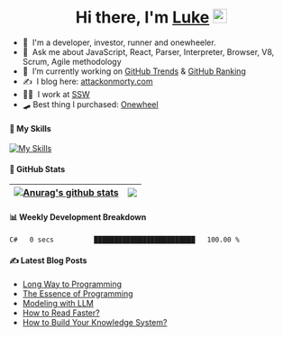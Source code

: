 <div align="center">
   <h1>Hi there, I'm <a href="https://www.linkedin.com/in/luke-mao/">Luke</a> <img src="https://media.giphy.com/media/hvRJCLFzcasrR4ia7z/giphy.gif" width="25px"> </h1>
</div>

- 📣 &nbsp;I'm a developer, investor, runner and onewheeler.
- 💬 &nbsp;Ask me about JavaScript, React, Parser, Interpreter, Browser, V8, Scrum, Agile methodology 
- 🔭 &nbsp;I’m currently working on [GitHub Trends](https://www.github-trends.dev/) & [GitHub Ranking](https://www.github-ranking.dev/)
- ✍️ &nbsp;I blog here: [attackonmorty.com](https://www.attackonmorty.com/)
- 👨‍💻 &nbsp;I work at [SSW](https://ssw.com.au)
- 🛹 Best thing I purchased: [Onewheel](https://onewheel.com/)

#### 🎨 My Skills

[![My Skills](https://skillicons.dev/icons?i=js,ts,cs,react,redux,remix,nextjs,gatsby,vue,graphql,tailwind,webpack,jest,express,nodejs,dotnet,docker,azure,bots,aws,github,vscode,rider&theme=light)](https://skillicons.dev)

#### 🐙 GitHub Stats

| <a href="https://github.com/anuraghazra/github-readme-stats"><img align="center" src="https://github-readme-stats.vercel.app/api?username=AttackOnMorty&show_icons=true&rank_icon=percentile&include_all_commits=true&theme=buefy&hide_border=true&hide_title=true" alt="Anurag's github stats" /></a> | <a href="https://github.com/anuraghazra/github-readme-stats"><img align="center" src="https://github-readme-stats.vercel.app/api/top-langs/?username=AttackOnMorty&layout=compact&theme=buefy&hide_border=true&hide_title=true" /></a> |
| ------------- | ------------- |

#### 📊 Weekly Development Breakdown
<!--START_SECTION:waka-->

```txt
C#   0 secs          █████████████████████████   100.00 %
```

<!--END_SECTION:waka-->

#### ✍️ Latest Blog Posts
<!-- BLOG-POST-LIST:START -->
- [Long Way to Programming](https://www.attackonmorty.com/blog/long-way-to-programming)
- [The Essence of Programming](https://www.attackonmorty.com/blog/the-essence-of-programming)
- [Modeling with LLM](https://www.attackonmorty.com/blog/modeling-with-llm)
- [How to Read Faster?](https://www.attackonmorty.com/blog/how-to-read-faster)
- [How to Build Your Knowledge System?](https://www.attackonmorty.com/blog/how-to-build-your-knowledge-system)
<!-- BLOG-POST-LIST:END -->
